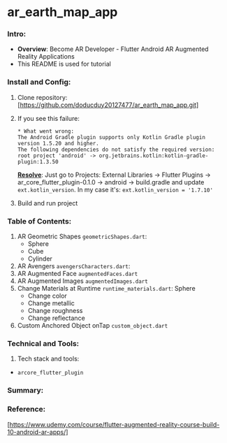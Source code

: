 # ar_earth_map_app

### Intro:

- **Overview**: Become AR Developer - Flutter Android AR Augmented Reality Applications
- This README is used for tutorial

### Install and Config:

1. Clone repository: [https://github.com/doducduy20127477/ar_earth_map_app.git]
2. If you see this failure:

   ```
   * What went wrong:
   The Android Gradle plugin supports only Kotlin Gradle plugin version 1.5.20 and higher.
   The following dependencies do not satisfy the required version:
   root project 'android' -> org.jetbrains.kotlin:kotlin-gradle-plugin:1.3.50
   ```

   <u>**Resolve**</u>: Just go to Projects: External Libraries -> Flutter Plugins ->
   ar_core_flutter_plugin-0.1.0 -> android -> build.gradle and update `ext.kotlin_version`. In my
   case it's: `ext.kotlin_version = '1.7.10'`

3. Build and run project

### Table of Contents:

1. AR Geometric Shapes `geometricShapes.dart`:
   - Sphere
   - Cube
   - Cylinder
2. AR Avengers `avengersCharacters.dart`:
3. AR Augmented Face `augmentedFaces.dart`
4. AR Augmented Images `augmentedImages.dart`
5. Change Materials at Runtime `runtime_materials.dart`: Sphere
   - Change color
   - Change metallic
   - Change roughness
   - Change reflectance
6. Custom Anchored Object onTap `custom_object.dart`

### Technical and Tools:

1. Tech stack and tools:

- `arcore_flutter_plugin`

### Summary:

### Reference:

[https://www.udemy.com/course/flutter-augmented-reality-course-build-10-android-ar-apps/]
